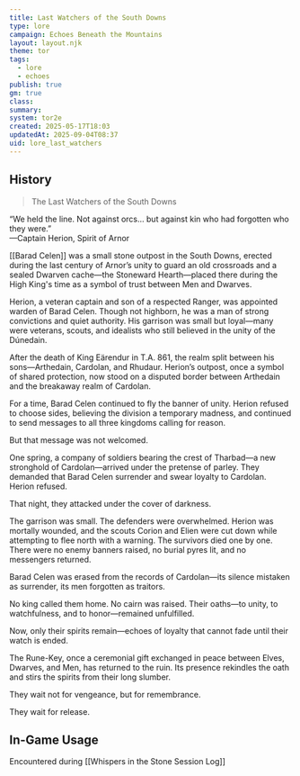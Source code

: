 ```yaml
---
title: Last Watchers of the South Downs
type: lore
campaign: Echoes Beneath the Mountains
layout: layout.njk
theme: tor
tags:
  - lore
  - echoes
publish: true
gm: true
class:
summary:
system: tor2e
created: 2025-05-17T18:03
updatedAt: 2025-09-04T08:37
uid: lore_last_watchers
---
```


## History

> The Last Watchers of the South Downs

“We held the line. Not against orcs… but against kin who had forgotten who they were.”  
—Captain Herion, Spirit of Arnor  
  
[[Barad Celen]] was a small stone outpost in the South Downs, erected during the last century of Arnor’s unity to guard an old crossroads and a sealed Dwarven cache—the Stoneward Hearth—placed there during the High King's time as a symbol of trust between Men and Dwarves.  
  
Herion, a veteran captain and son of a respected Ranger, was appointed warden of Barad Celen. Though not highborn, he was a man of strong convictions and quiet authority. His garrison was small but loyal—many were veterans, scouts, and idealists who still believed in the unity of the Dúnedain.  
  
After the death of King Eärendur in T.A. 861, the realm split between his sons—Arthedain, Cardolan, and Rhudaur. Herion’s outpost, once a symbol of shared protection, now stood on a disputed border between Arthedain and the breakaway realm of Cardolan.  
  
For a time, Barad Celen continued to fly the banner of unity. Herion refused to choose sides, believing the division a temporary madness, and continued to send messages to all three kingdoms calling for reason.  
  
But that message was not welcomed.  
  
One spring, a company of soldiers bearing the crest of Tharbad—a new stronghold of Cardolan—arrived under the pretense of parley. They demanded that Barad Celen surrender and swear loyalty to Cardolan. Herion refused.  
  
That night, they attacked under the cover of darkness.  
  
The garrison was small. The defenders were overwhelmed. Herion was mortally wounded, and the scouts Corion and Elien were cut down while attempting to flee north with a warning. The survivors died one by one. There were no enemy banners raised, no burial pyres lit, and no messengers returned.  
  
Barad Celen was erased from the records of Cardolan—its silence mistaken as surrender, its men forgotten as traitors.  
  
No king called them home. No cairn was raised. Their oaths—to unity, to watchfulness, and to honor—remained unfulfilled.  
  
Now, only their spirits remain—echoes of loyalty that cannot fade until their watch is ended.  
  
The Rune-Key, once a ceremonial gift exchanged in peace between Elves, Dwarves, and Men, has returned to the ruin. Its presence rekindles the oath and stirs the spirits from their long slumber.  
  
They wait not for vengeance, but for remembrance.  
  
They wait for release.

## In-Game Usage
Encountered during [[Whispers in the Stone Session Log]]



